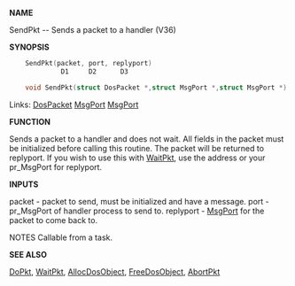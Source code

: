 
**NAME**

SendPkt -- Sends a packet to a handler (V36)

**SYNOPSIS**

```c
    SendPkt(packet, port, replyport)
             D1     D2      D3

    void SendPkt(struct DosPacket *,struct MsgPort *,struct MsgPort *)

```
Links: [DosPacket](_0078) [MsgPort](_0099) [MsgPort](_0099) 

**FUNCTION**

Sends a packet to a handler and does not wait.  All fields in the
packet must be initialized before calling this routine.  The packet
will be returned to replyport.  If you wish to use this with
[WaitPkt](WaitPkt), use the address or your pr_MsgPort for replyport.

**INPUTS**

packet - packet to send, must be initialized and have a message.
port   - pr_MsgPort of handler process to send to.
replyport - [MsgPort](_0099) for the packet to come back to.

NOTES
Callable from a task.

**SEE ALSO**

[DoPkt](DoPkt), [WaitPkt](WaitPkt), [AllocDosObject](AllocDosObject), [FreeDosObject](FreeDosObject), [AbortPkt](AbortPkt)
